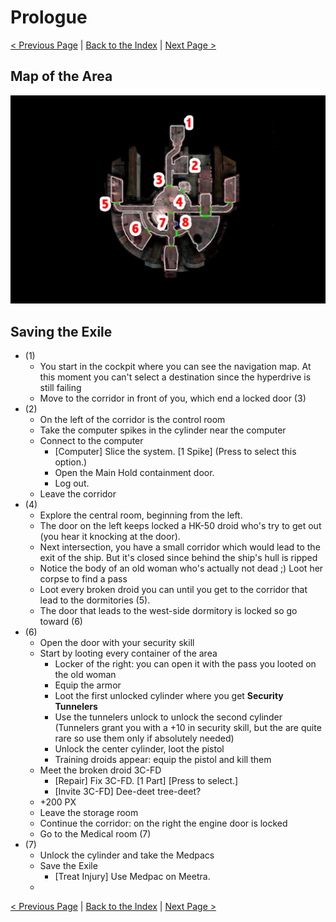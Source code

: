 # Prologue

[< Previous Page](./011_Prologue.md) |
[Back to the Index](./000_Index.md) |
[Next Page >](./020_Peragus.md)

## Map of the Area

![](../resources/maps/012_Prologue/012_Prologue_map_0.png)

## Saving the Exile

- (1)
    - You start in the cockpit where you can see the navigation map. 
      At this moment you can't select a destination since the hyperdrive
      is still failing
    - Move to the corridor in front of you, which end a locked door (3)
- (2)
    - On the left of the corridor is the control room
    - Take the computer spikes in the cylinder near the computer
    - Connect to the computer
        - [Computer] Slice the system. [1 Spike] (Press to select this option.)
        - Open the Main Hold containment door.
        - Log out.
    - Leave the corridor
- (4)
    - Explore the central room, beginning from the left.
    - The door on the left keeps locked a HK-50 droid who's try to get out
      (you hear it knocking at the door).
    - Next intersection, you have a small corridor which would lead to the
      exit of the ship. But it's closed since behind the ship's hull is ripped
    - Notice the body of an old woman who's actually not dead ;) Loot her corpse 
      to find a pass
    - Loot every broken droid you can until you get to the corridor that lead 
      to the dormitories (5).
    - The door that leads to the west-side dormitory is locked so go toward (6)
- (6)
    - Open the door with your security skill
    - Start by looting every container of the area
        - Locker of the right: you can open it with the pass you looted on the old 
          woman
        - Equip the armor
        - Loot the first unlocked cylinder where you get **Security Tunnelers**
        - Use the tunnelers unlock to unlock the second cylinder (Tunnelers 
          grant you with a +10 in security skill, but the are quite rare so use
          them only if absolutely needed)
        - Unlock the center cylinder, loot the pistol
        - Training droids appear: equip the pistol and kill them
    - Meet the broken droid 3C-FD
        - [Repair] Fix 3C-FD. [1 Part] [Press to select.]
        - [Invite 3C-FD] Dee-deet tree-deet?
    - +200 PX
    - Leave the storage room
    - Continue the corridor: on the right the engine door is locked
    - Go to the Medical room (7)
- (7)
    - Unlock the cylinder and take the Medpacs
    - Save the Exile
        - [Treat Injury] Use Medpac on Meetra.
    - 

[< Previous Page](./011_Prologue.md) |
[Back to the Index](./000_Index.md) |
[Next Page >](./020_Peragus.md)
